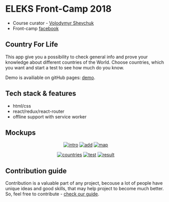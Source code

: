 # ELEKS Front-Camp 2018

* Course curator - [Volodymyr Shevchuk](https://github.com/dosandk)
* Front-camp [facebook](https://www.facebook.com/groups/270300106928894)

## Country For Life
This app give you a possibility to check general info and prove your knowledge about different countries of the World. Choose countries, which you want and start a test to see how much do you know.

Demo is availiable on gitHub pages: [demo](https://dantethedevil.github.io/CountryForLife/).  

## Tech stack & features

* html/css
* react/redux/react-router
* offline support with service worker

## Mockups

<div align="center">
<a href="https://ibb.co/26yk3b4"><img src="https://i.ibb.co/26yk3b4/intro.jpg" alt="intro" border="0"></a>
<a href="https://ibb.co/dGy9NpS"><img src="https://i.ibb.co/dGy9NpS/add.jpg" alt="add" border="0"></a>
<a href="https://ibb.co/zfd6s15"><img src="https://i.ibb.co/zfd6s15/map.jpg" alt="map" border="0"></a>
<p><a href="https://ibb.co/nccpx20"><img src="https://i.ibb.co/nccpx20/countries.jpg" alt="countries" border="0"></a>
<a href="https://ibb.co/C24y0KQ"><img src="https://i.ibb.co/C24y0KQ/test.jpg" alt="test" border="0"></a>
<a href="https://ibb.co/pQzTj61"><img src="https://i.ibb.co/pQzTj61/result.jpg" alt="result" border="0"></a>
</div>

## Contribution guide

Contribution is a valuable part of any project, becouse a lot of people have unique ideas and good skills, that may help project to 
become much better. So, feel free to contribute - [check our guide](https://github.com/DanteTheDevil/TouchTheSun/blob/master/CONTRIBUTING.md).


